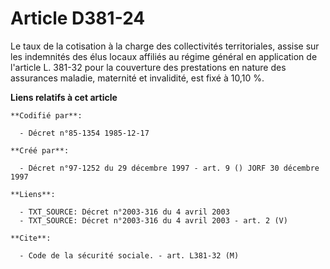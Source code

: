# Article D381-24

Le taux de la cotisation à la charge des collectivités territoriales, assise sur les indemnités des élus locaux affiliés au
régime général en application de l'article L. 381-32 pour la couverture des prestations en nature des assurances maladie,
maternité et invalidité, est fixé à 10,10 %.

**Liens relatifs à cet article**

	**Codifié par**:

	  - Décret n°85-1354 1985-12-17

	**Créé par**:

	  - Décret n°97-1252 du 29 décembre 1997 - art. 9 () JORF 30 décembre 1997

	**Liens**:

	  - TXT_SOURCE: Décret n°2003-316 du 4 avril 2003
	  - TXT_SOURCE: Décret n°2003-316 du 4 avril 2003 - art. 2 (V)

	**Cite**:

	  - Code de la sécurité sociale. - art. L381-32 (M)
